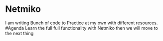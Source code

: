 # Netmiko 
I am writing Bunch of code to Practice at my own with different resources.
#Agenda
Learn the full full functionality with Netmiko then we will move to the next  thing   
